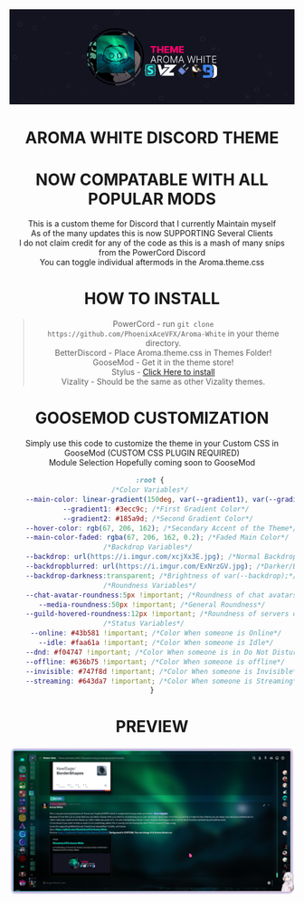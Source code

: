 <center>
<img src="banner.png" />  

# AROMA WHITE DISCORD THEME  
# NOW COMPATABLE WITH ALL POPULAR MODS
This is a custom theme for Discord that I currently Maintain myself  
As of the many updates this is now SUPPORTING Several Clients  
I do not claim credit for any of the code as this is a mash of many snips from the PowerCord Discord  
You can toggle individual aftermods in the Aroma.theme.css  
# HOW TO INSTALL  
>PowerCord - run `git clone https://github.com/PhoenixAceVFX/Aroma-White` in your theme directory.  
>BetterDiscord - Place Aroma.theme.css in Themes Folder!  
>GooseMod - Get it in the theme store!  
>Stylus - [Click Here to install](https://github.com/PhoenixAceVFX/Aroma-White/raw/main/Aroma.user.css)  
>Vizality - Should be the same as other Vizality themes.  
# GOOSEMOD CUSTOMIZATION  
Simply use this code to customize the theme in your Custom CSS in GooseMod (CUSTOM CSS PLUGIN REQUIRED)  
Module Selection Hopefully coming soon to GooseMod  
```css
:root {	
/*Color Variables*/	
	--main-color: linear-gradient(150deg, var(--gradient1), var(--gradient2)); /*Accent Color of the Theme*/	
	--gradient1: #3ecc9c; /*First Gradient Color*/	
	--gradient2: #185a9d; /*Second Gradient Color*/	
	--hover-color: rgb(67, 206, 162); /*Secondary Accent of the Theme*/	
	--main-color-faded: rgba(67, 206, 162, 0.2); /*Faded Main Color*/	
/*Backdrop Variables*/	
	--backdrop: url(https://i.imgur.com/xcjXx3E.jpg); /*Normal Backdrop*/	
	--backdropblurred: url(https://i.imgur.com/ExNrzGV.jpg); /*Darker/Blurred Version of Backdrop*/	
	--backdrop-darkness:transparent; /*Brightness of var(--backdrop);*/	
/*Roundness Variables*/	
	--chat-avatar-roundness:5px !important; /*Roundness of chat avatars*/	
	--media-roundness:50px !important; /*General Roundness*/	
	--guild-hovered-roundness:12px !important; /*Roundness of servers on hover*/	
/*Status Variables*/	
	--online: #43b581 !important; /*Color When someone is Online*/	
	--idle: #faa61a !important; /*Color When someone is Idle*/	
	--dnd: #f04747 !important; /*Color When someone is in Do Not Disturb*/	
	--offline: #636b75 !important; /*Color When someone is offline*/	
	--invisible: #747f8d !important; /*Color When someone is Invisible*/	
	--streaming: #643da7 !important; /*Color When someone is Streaming*/	
}
```
# PREVIEW  
<img src="Preview.png" />